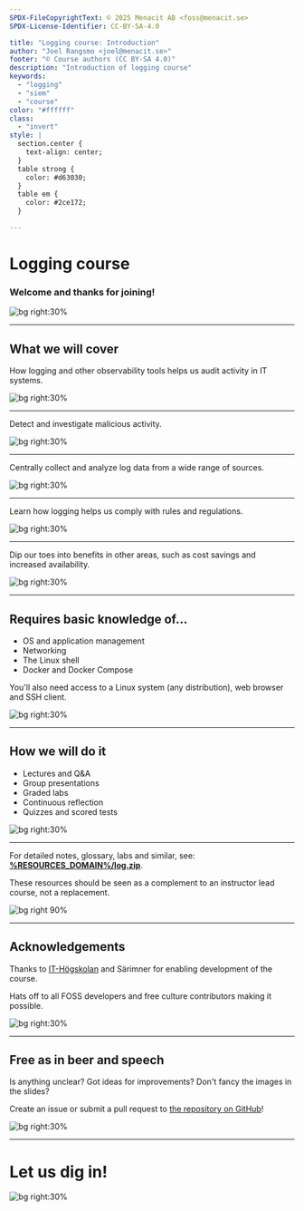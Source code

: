 ```yaml
---
SPDX-FileCopyrightText: © 2025 Menacit AB <foss@menacit.se>
SPDX-License-Identifier: CC-BY-SA-4.0

title: "Logging course: Introduction"
author: "Joel Rangsmo <joel@menacit.se>"
footer: "© Course authors (CC BY-SA 4.0)"
description: "Introduction of logging course"
keywords:
  - "logging"
  - "siem"
  - "course"
color: "#ffffff"
class:
  - "invert"
style: |
  section.center {
    text-align: center;
  }
  table strong {
    color: #d63030;
  }
  table em {
    color: #2ce172;
  }

---
```

<!-- _footer: "%ATTRIBUTION_PREFIX% Nicholas A. Tonelli (CC0 1.0)" -->
# Logging course
### Welcome and thanks for joining!

![bg right:30%](images/00-forest_logs.jpg)

<!--
Welcome participants and wait for everyone to get settled.
Introduction of the lecturers and their background.

Segue: In this course we'll talk about logging...
-->

---
<!-- _footer: "%ATTRIBUTION_PREFIX% Rod Waddington (CC BY-SA 2.0)" -->
## What we will cover
How logging and other observability tools helps us audit activity in IT systems.

![bg right:30%](images/00-green_cables.jpg)

<!--
Understand the run-time behavior and activity in modern IT systems.
-->

---
<!-- _footer: "%ATTRIBUTION_PREFIX% Kurayba (CC BY-SA 2.0)" -->
Detect and investigate malicious activity.

![bg right:30%](images/00-clover_face.jpg)

<!--
Attacks or misuse. Fundamental for TD and IR.
-->

---
<!-- _footer: "%ATTRIBUTION_PREFIX% Nicholas A. Tonelli (CC BY 2.0)" -->
Centrally collect and analyze log data from a wide range of sources.

![bg right:30%](images/00-abandoned_farmhouse.jpg)

<!--
Discover the benefits of centralized collection, normalization and analysis of log data.
-->

---
<!-- _footer: "%ATTRIBUTION_PREFIX% Pedro Mendes (CC BY-SA 2.0)" -->
Learn how logging helps us comply with rules and regulations.

![bg right:30%](images/00-arecibo.jpg)

<!--
Essential part to comply with most IT related laws/compliance schemes.
-->

---
<!-- _footer: "%ATTRIBUTION_PREFIX% Fredrik Rubensson (CC BY-SA 2.0)" -->
Dip our toes into benefits in other areas, such as cost savings and increased availability. 

![bg right:30%](images/00-astronaut_streetart.jpg)

---
<!-- _footer: "%ATTRIBUTION_PREFIX% Rod Waddington (CC BY-SA 2.0)" -->
## Requires basic knowledge of...
- OS and application management
- Networking
- The Linux shell
- Docker and Docker Compose

You'll also need access to a Linux system
(any distribution), web browser and SSH client.

![bg right:30%](images/00-construction.jpg)

<!--
With the exception of the first lab, remote system provided by teacher.
Use Vagrant or whatever you're comfortable with to setup a lab system.
-->

---
<!-- _footer: "%ATTRIBUTION_PREFIX% Jason Thibault (CC BY 2.0)" -->
## How we will do it
- Lectures and Q&A
- Group presentations
- Graded labs
- Continuous reflection
- Quizzes and scored tests

![bg right:30%](images/00-biosphere.jpg)

<!--
- We'll cover lots of things in a short amount of time

- In order to be able to do this we'll use scientifically proven methods to Make It Stick

- Basically what the slide says

- Don't forget to have fun!

- If available, show detailed course schedule
-->

---
For detailed notes, glossary, labs and similar, see:   
**[%RESOURCES_DOMAIN%/log.zip](https://%RESOURCES_DOMAIN%/log.zip)**.  
  
These resources should be seen as a complement to an instructor lead course, not a replacement.

![bg right 90%](qr_codes/presentation_zip.link.svg)

<!--
- There are several resources to help you learn

- Speaker notes in slides are heavily recommended for recaps/deep diving

- May also be available through LMS, depending on how the course is consumed

- The course is designed to be instructor lead, won't make the most of it on your own, see as aid

- Presentations may be recorded, but only the speaker side for good and bad
-->

---
<!-- _footer: "%ATTRIBUTION_PREFIX% Kurayba (CC BY-SA 2.0)" -->
## Acknowledgements
Thanks to [IT-Högskolan](https://www.iths.se/) and Särimner for enabling development of the course.
  
Hats off to all FOSS developers and free culture contributors making it possible.

![bg right:30%](images/00-pcb.jpg)

<!--
The course wouldn't be available if it wasn't for financial support - Thanks!
-->

---
<!-- _footer: "%ATTRIBUTION_PREFIX% George N (CC BY 2.0)" -->
## Free as in beer and speech
Is anything unclear? Got ideas for improvements? Don't fancy the images in the slides?  
  
Create an issue or submit a pull request to
[the repository on GitHub](https://github.com/menacit/logging\_course)!

![bg right:30%](images/00-laser_1.jpg)

<!--
- Encourage participants to make the course better

- Learners are likely the best to provide critique, lecturers are likely a bit home-blind

- No cats or dogs allowed!

- Feel free to share it with friends or use it yourself later in your career
-->

---
<!-- _footer: "%ATTRIBUTION_PREFIX% Kevin Doncaster (CC BY 2.0)" -->
# Let us dig in!

![bg right:30%](images/00-laser_2.jpg)
